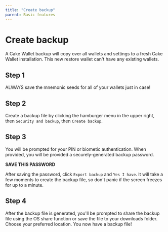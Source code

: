 ```yaml
---
title: "Create backup"
parent: Basic features
---
```


# Create backup

A Cake Wallet backup will copy over all wallets and settings to a fresh Cake Wallet installation. This new restore wallet can't have any existing wallets.

## Step 1

ALWAYS save the mnemonic seeds for all of your wallets just in case!

## Step 2

Create a backup file by clicking the hamburger menu in the upper right, then `Security and backup`, then `Create backup`.

## Step 3

You will be prompted for your PIN or biometic authentication. When provided, you will be provided a securely-generated backup password.

**SAVE THIS PASSWORD**

After saving the password, click `Export backup` and `Yes I have`. It will take a few moments to create the backup file, so don't panic if the screen freezes for up to a minute.

## Step 4

After the backup file is generated, you'll be prompted to share the backup file using the OS share function or save the file to your downloads folder. Choose your preferred location. You now have a backup file!
